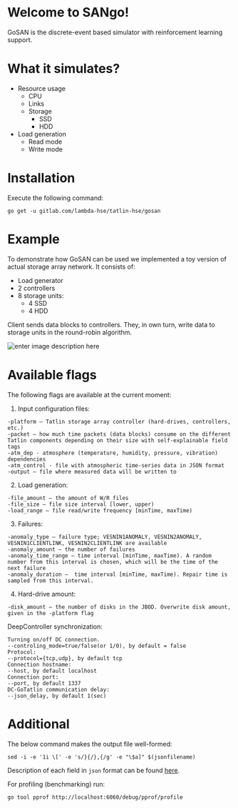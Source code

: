 # Welcome to SANgo!

GoSAN is the discrete-event based simulator with reinforcement learning support. 

# What it simulates?

 - Resource usage
	 - CPU
	 - Links
	 - Storage
		 - SSD
		 - HDD
 - Load generation
	 - Read mode
	 - Write mode

# Installation
Execute the following command: 

    go get -u gitlab.com/lambda-hse/tatlin-hse/gosan

# Example

To demonstrate how GoSAN can be used we implemented a toy version of actual storage array network. It consists of:

 - Load generator
 - 2 controllers 
 - 8 storage units:
	 - 4 SSD
	 - 4 HDD

Client sends data blocks to controllers. They, in own turn, write data to storage units in the round-robin algorithm.  

 
![enter image description here](https://sun9-64.userapi.com/c854216/v854216025/101217/U2KF-i4FyVc.jpg)

# Available flags

The following flags are available at the current moment:
1. Input configuration files:

```
-platform — Tatlin storage array controller (hard-drives, controllers, etc.)
-packet — how much time packets (data blocks) consume on the different Tatlin components depending on their size with self-explainable field tags
-atm_dep - atmosphere (temperature, humidity, pressure, vibration) dependencies
-atm_control - file with atmospheric time-series data in JSON format
-output — file where measured data will be written to
```

2. Load generation:

```
-file_amount — the amount of W/R files
-file_size — file size interval [lower, upper)
-load_range — file read/write frequency [minTime, maxTime)
```

3. Failures:

```
-anomaly_type — failure type; VESNIN1ANOMALY, VESNIN2ANOMALY, VESNIN1CLIENTLINK, VESNIN2CLIENTLINK are available
-anomaly_amount — the number of failures
-anomaly_time_range — time interval [minTime, maxTime). A random number from this interval is chosen, which will be the time of the next failure 
-anomaly_duration —  time interval [minTime, maxTime). Repair time is sampled from this interval. 
```

4. Hard-drive amount:

```
-disk_amount — the number of disks in the JBOD. Overwrite disk amount, given in the -platform flag
```

DeepController synchronization:

```
Turning on/off DC connection.
--controling_mode=true/false(or 1/0), by default = false
Protocol:
--protocol={tcp,udp}, by default tcp
Connection hostname:
--host, by default localhost
Connection port:
--port, by default 1337
DC-GoTatlin communication delay:
--json_delay, by default 1(sec)
```


# Additional

The below command makes the output file well-formed:
```
sed -i -e '1i \[' -e 's/}{/},{/g' -e "\$a]" $(jsonfilename)
```

Description of each field in `json` format can be found [here](https://docviewer.yandex.ru/view/399819079/?*=tRg8KHkaftG96OxyVNSWpjO5zT17InVybCI6InlhLWRpc2s6Ly8vZGlzay9ZYWRyby9BU2Fwcm9ub3Yvc3RvcmFnZS1kYXRhLWpzb24tZGVzY3JpcHRpb24ueGxzeCIsInRpdGxlIjoic3RvcmFnZS1kYXRhLWpzb24tZGVzY3JpcHRpb24ueGxzeCIsInVpZCI6IjM5OTgxOTA3OSIsInl1IjoiMTA1MDIzODgxNTIwMzM0MTM1Iiwibm9pZnJhbWUiOmZhbHNlLCJ0cyI6MTUyMDkzODM3MzI1M30%3D).

For profiling (benchmarking) run:
```
go tool pprof http://localhost:6060/debug/pprof/profile
```

